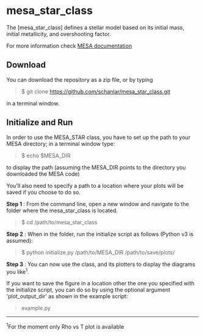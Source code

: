 # mesa_star_class
The [mesa_star_class] defines a stellar model based on its initial mass, initial metallicity, and overshooting factor.

For more information check [MESA documentation](http://mesa.sourceforge.net/)


## Download
You can download the repository as a zip file, or by typing

  > $ git clone https://github.com/schanlar/mesa_star_class.git

in a terminal window.

## Initialize and Run
In order to use the MESA_STAR class, you have to set up the path
to your MESA directory; in a terminal window type:

  > $ echo $MESA_DIR

to display the path (assuming the MESA_DIR points to the directory you
downloaded the MESA code)


You'll also need to specify a path to a location where your plots will be
saved if you choose to do so.

**Step 1** : From the command line, open a new window and navigate to the folder
where the mesa_star_class is located.

  > $ cd /path/to/mesa_star_class


**Step 2** : When in the folder, run the initialize script as follows
(Python v3 is assumed):

  > $ python initialize.py /path/to/MESA_DIR /path/to/save/plots/


**Step 3** : You can now use the class, and its plotters to display the diagrams
you like<sup>1</sup>.

If you want to save the figure in a location other the one you specified with
the initialize script, you can do so by using the optional argument
'plot_output_dir' as shown in the example script:

  > example.py

---
<sup>1</sup>For the moment only Rho vs T plot is available

